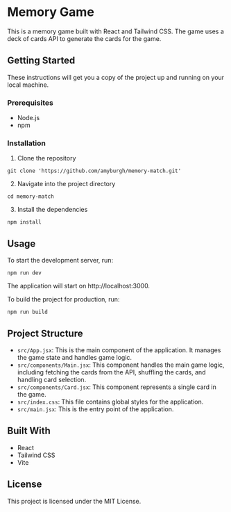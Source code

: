 # Memory Game

This is a memory game built with React and Tailwind CSS. The game uses a deck of cards API to generate the cards for the game.

## Getting Started

These instructions will get you a copy of the project up and running on your local machine.

### Prerequisites

- Node.js
- npm

### Installation

1. Clone the repository

```
git clone 'https://github.com/amyburgh/memory-match.git'
```

2. Navigate into the project directory

```
cd memory-match
```

3. Install the dependencies

```
npm install
```

## Usage

To start the development server, run:

```
npm run dev
```

The application will start on http://localhost:3000.

To build the project for production, run:

```
npm run build
```

## Project Structure

- `src/App.jsx`: This is the main component of the application. It manages the game state and handles game logic.
- `src/components/Main.jsx`: This component handles the main game logic, including fetching the cards from the API, shuffling the cards, and handling card selection.
- `src/components/Card.jsx`: This component represents a single card in the game.
- `src/index.css`: This file contains global styles for the application.
- `src/main.jsx`: This is the entry point of the application.

## Built With

- React
- Tailwind CSS
- Vite

## License

This project is licensed under the MIT License.
